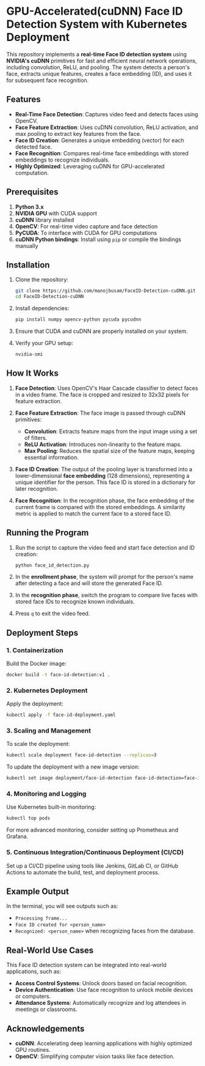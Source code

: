# GPU-Accelerated(cuDNN) Face ID Detection System with Kubernetes Deployment

This repository implements a **real-time Face ID detection system** using **NVIDIA's cuDNN** primitives for fast and efficient neural network operations, including convolution, ReLU, and pooling. The system detects a person's face, extracts unique features, creates a face embedding (ID), and uses it for subsequent face recognition.

## Features

- **Real-Time Face Detection**: Captures video feed and detects faces using OpenCV.
- **Face Feature Extraction**: Uses cuDNN convolution, ReLU activation, and max pooling to extract key features from the face.
- **Face ID Creation**: Generates a unique embedding (vector) for each detected face.
- **Face Recognition**: Compares real-time face embeddings with stored embeddings to recognize individuals.
- **Highly Optimized**: Leveraging cuDNN for GPU-accelerated computation.

## Prerequisites

1. **Python 3.x**
2. **NVIDIA GPU** with CUDA support
3. **cuDNN** library installed
4. **OpenCV**: For real-time video capture and face detection
5. **PyCUDA**: To interface with CUDA for GPU computations
6. **cuDNN Python bindings**: Install using `pip` or compile the bindings manually

## Installation

1. Clone the repository:
   ```bash
   git clone https://github.com/manojbusam/FaceID-Detection-cuDNN.git
   cd FaceID-Detection-cuDNN
   ```

2. Install dependencies:
   ```bash
   pip install numpy opencv-python pycuda pycudnn
   ```

3. Ensure that CUDA and cuDNN are properly installed on your system.

4. Verify your GPU setup:
   ```bash
   nvidia-smi
   ```

## How It Works

1. **Face Detection**: Uses OpenCV's Haar Cascade classifier to detect faces in a video frame. The face is cropped and resized to 32x32 pixels for feature extraction.

2. **Face Feature Extraction**: The face image is passed through cuDNN primitives:
   - **Convolution**: Extracts feature maps from the input image using a set of filters.
   - **ReLU Activation**: Introduces non-linearity to the feature maps.
   - **Max Pooling**: Reduces the spatial size of the feature maps, keeping essential information.

3. **Face ID Creation**: The output of the pooling layer is transformed into a lower-dimensional **face embedding** (128 dimensions), representing a unique identifier for the person. This face ID is stored in a dictionary for later recognition.

4. **Face Recognition**: In the recognition phase, the face embedding of the current frame is compared with the stored embeddings. A similarity metric is applied to match the current face to a stored face ID.

## Running the Program

1. Run the script to capture the video feed and start face detection and ID creation:
   ```bash
   python face_id_detection.py
   ```

2. In the **enrollment phase**, the system will prompt for the person's name after detecting a face and will store the generated Face ID.

3. In the **recognition phase**, switch the program to compare live faces with stored face IDs to recognize known individuals.

4. Press `q` to exit the video feed.

## Deployment Steps

### 1. Containerization

Build the Docker image:

```bash
docker build -t face-id-detection:v1 .
```

### 2. Kubernetes Deployment

Apply the deployment:

```bash
kubectl apply -f face-id-deployment.yaml
```

### 3. Scaling and Management

To scale the deployment:

```bash
kubectl scale deployment face-id-detection --replicas=3
```

To update the deployment with a new image version:

```bash
kubectl set image deployment/face-id-detection face-id-detection=face-id-detection:v2
```

### 4. Monitoring and Logging

Use Kubernetes built-in monitoring:

```bash
kubectl top pods
```

For more advanced monitoring, consider setting up Prometheus and Grafana.

### 5. Continuous Integration/Continuous Deployment (CI/CD)

Set up a CI/CD pipeline using tools like Jenkins, GitLab CI, or GitHub Actions to automate the build, test, and deployment process.

## Example Output

In the terminal, you will see outputs such as:
- `Processing frame...`
- `Face ID created for <person_name>`
- `Recognized: <person_name>` when recognizing faces from the database.

## Real-World Use Cases

This Face ID detection system can be integrated into real-world applications, such as:
- **Access Control Systems**: Unlock doors based on facial recognition.
- **Device Authentication**: Use face recognition to unlock mobile devices or computers.
- **Attendance Systems**: Automatically recognize and log attendees in meetings or classrooms.

## Acknowledgements

- **cuDNN**: Accelerating deep learning applications with highly optimized GPU routines.
- **OpenCV**: Simplifying computer vision tasks like face detection.
 

